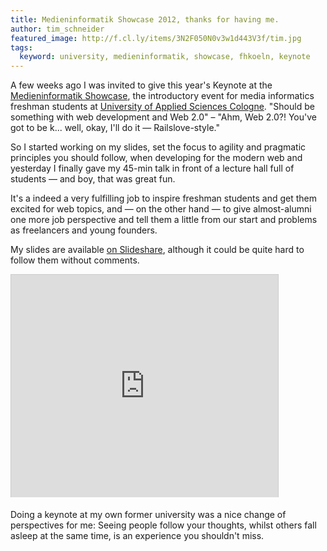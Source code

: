 ```yaml
---
title: Medieninformatik Showcase 2012, thanks for having me.
author: tim_schneider
featured_image: http://f.cl.ly/items/3N2F050N0v3w1d443V3f/tim.jpg
tags:
  keyword: university, medieninformatik, showcase, fhkoeln, keynote
---
```


A few weeks ago I was invited to give this year's Keynote at the [Medieninformatik Showcase](http://www.medieninformatik.fh-koeln.de/website/mi_am_campu/others/showcase_105/de/de_showcase_univer_1.php), the introductory event for media informatics freshman students at [University of Applied Sciences Cologne](http://www.medieninformatik.fh-koeln.de/). "Should be something with web development and Web 2.0" – "Ahm, Web 2.0?! You've got to be k... well, okay, I'll do it &mdash; Railslove-style."

So I started working on my slides, set the focus to agility and pragmatic principles you should follow, when developing for the modern web and yesterday I finally gave my 45-min talk in front of a lecture hall full of students &mdash; and boy, that was great fun.

It's a indeed a very fulfilling job to inspire freshman students and get them excited for web topics, and &mdash; on the other hand &mdash; to give almost-alumni one more job perspective and tell them a little from our start and problems as freelancers and young founders.

My slides are available [on Slideshare](http://de.slideshare.net/tmschndr/agile-anwendungsentwicklung-im-web-20), although it could be quite hard to follow them without comments.

<iframe src="http://de.slideshare.net/slideshow/embed_code/14866275" width="427" height="356" frameborder="0" marginwidth="0" marginheight="0" scrolling="no" style="border:1px solid #CCC;border-width:1px 1px 0;margin-bottom:5px" allowfullscreen> </iframe>

Doing a keynote at my own former university was a nice change of perspectives for me: Seeing people follow your thoughts, whilst others fall asleep at the same time, is an experience you shouldn't miss.
